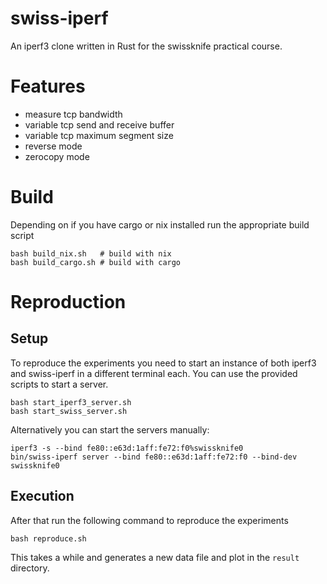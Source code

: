 # swiss-iperf

An iperf3 clone written in Rust for the swissknife practical course.

# Features

- measure tcp bandwidth
- variable tcp send and receive buffer
- variable tcp maximum segment size
- reverse mode
- zerocopy mode

# Build

Depending on if you have cargo or nix installed run the appropriate build script

```console
bash build_nix.sh   # build with nix
bash build_cargo.sh # build with cargo
```


# Reproduction

## Setup
To reproduce the experiments you need to start an instance of both iperf3 and swiss-iperf in a different terminal each.
You can use the provided scripts to start a server.

```console
bash start_iperf3_server.sh
bash start_swiss_server.sh
```

Alternatively you can start the servers manually:
```console
iperf3 -s --bind fe80::e63d:1aff:fe72:f0%swissknife0
bin/swiss-iperf server --bind fe80::e63d:1aff:fe72:f0 --bind-dev swissknife0
```

## Execution
After that run the following command to reproduce the experiments
```console
bash reproduce.sh
```

This takes a while and generates a new data file and plot in the `result` directory.
